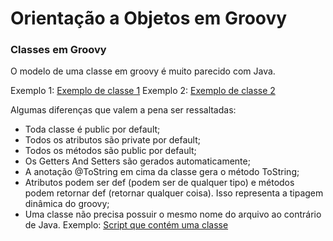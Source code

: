 # Orientação a Objetos em Groovy

### Classes em Groovy

O modelo de uma classe em groovy é muito parecido com Java.

Exemplo 1: [Exemplo de classe 1](/br/com/felipe/groovypoc/classes/User.groovy)
Exemplo 2: [Exemplo de classe 2](/br/com/felipe/groovypoc/classes/Tweet.groovy)

Algumas diferenças que valem a pena ser ressaltadas:

- Toda classe é public por default;
- Todos os atributos são private por default;
- Todos os métodos são public por default;
- Os Getters And Setters são gerados automaticamente;
- A anotação @ToString em cima da classe gera o método ToString;
- Atributos podem ser def (podem ser de qualquer tipo) e métodos podem retornar def (retornar qualquer coisa). Isso representa a tipagem dinâmica do groovy;
- Uma classe não precisa possuir o mesmo nome do arquivo ao contrário de Java. Exemplo: [Script que contém uma classe](/twitter.groovy) 


 